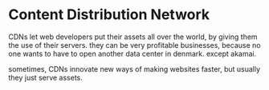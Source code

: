 Content Distribution Network
============================

CDNs let web developers put their assets all over the world, by giving them the
use of their servers. they can be very profitable businesses, because no one
wants to have to open another data center in denmark. except akamai.

sometimes, CDNs innovate new ways of making websites faster, but usually they
just serve assets.
